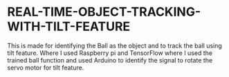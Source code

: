 # REAL-TIME-OBJECT-TRACKING-WITH-TILT-FEATURE
This is made for identifying the Ball as the object and to track the ball using tilt feature.  Where I used Raspberry pi and TensorFlow where I used the trained ball function and used  Arduino to identify the signal to rotate the servo motor for tilt feature.
